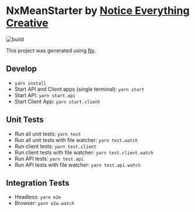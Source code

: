 # NxMeanStarter by [Notice Everything Creative](https://noticeeverything.com)

![build](https://gitlab.com/NoticeEverything/nx-mean-starter/badges/master/pipeline.svg)

This project was generated using [Nx](https://nx.dev).

## Develop
- `yarn install`
- Start API and Client apps (single terminal): `yarn start`
- Start API: `yarn start.api`
- Start Client App: `yarn start.client`

## Unit Tests
- Run all unit tests: `yarn test`
- Run all unit tests with file watcher: `yarn test.watch`
- Run client tests: `yarn test.client`
- Run client tests with file watcher: `yarn test.client.watch`
- Run API tests: `yarn test.api`
- Run API tests with file watcher: `yarn test.api.watch`

## Integration Tests
- Headless: `yarn e2e`
- Browser: `yarn e2e.watch`

